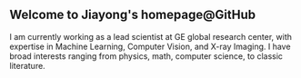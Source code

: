 ## Welcome to Jiayong's homepage@GitHub

I am currently working as a lead scientist at GE global research center, with expertise in Machine Learning, Computer Vision, and X-ray Imaging. I have broad interests ranging from physics, math, computer science, to classic literature.

